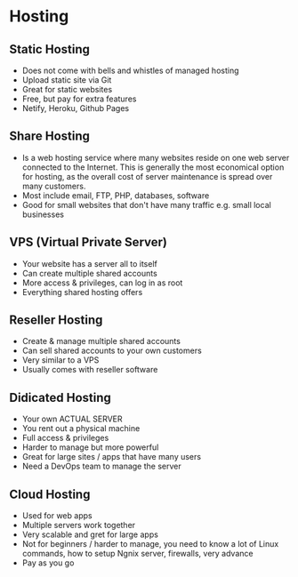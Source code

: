 # Hosting

## Static Hosting

- Does not come with bells and whistles of managed hosting
- Upload static site via Git
- Great for static websites
- Free, but pay for extra features
- Netify, Heroku, Github Pages

## Share Hosting

- Is a web hosting service where many websites reside on one web server connected to the Internet. This is generally the most economical option for hosting, as the overall cost of server maintenance is spread over many customers.
- Most include email, FTP, PHP, databases, software
- Good for small websites that don't have many traffic e.g. small local businesses

## VPS (Virtual Private Server)

- Your website has a server all to itself
- Can create multiple shared accounts
- More access & privileges, can log in as root
- Everything shared hosting offers

## Reseller Hosting

- Create & manage multiple shared accounts
- Can sell shared accounts to your own customers
- Very similar to a VPS
- Usually comes with reseller software

## Didicated Hosting

- Your own ACTUAL SERVER
- You rent out a physical machine
- Full access & privileges
- Harder to manage but more powerful
- Great for large sites / apps that have many users
- Need a DevOps team to manage the server

## Cloud Hosting

- Used for web apps
- Multiple servers work together
- Very scalable and gret for large apps
- Not for beginners / harder to manage, you need to know a lot of Linux commands, how to setup Ngnix server, firewalls, very advance
- Pay as you go

